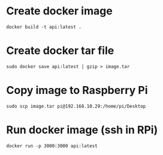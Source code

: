 # Create docker image

```
docker build -t api:latest .
```

# Create docker tar file

```
sudo docker save api:latest | gzip > image.tar
```

# Copy image to Raspberry Pi

```
sudo scp image.tar pi@192.168.10.29:/home/pi/Desktop
```

# Run docker image (ssh in RPi)

```
docker run -p 3000:3000 api:latest
```
